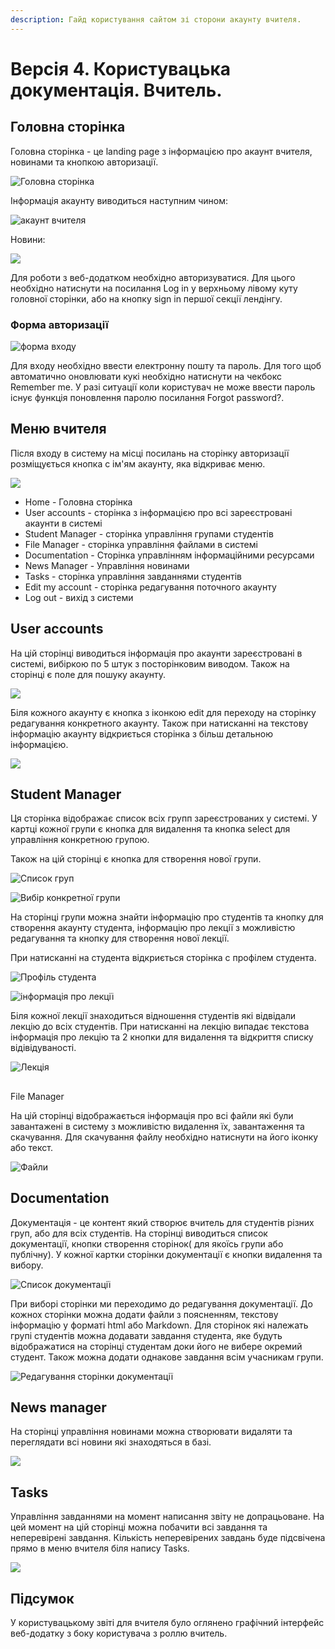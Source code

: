 ```yaml
---
description: Гайд користування сайтом зі сторони акаунту вчителя.
---
```


# Версія 4. Користувацька документація. Вчитель.

## Головна сторінка

Головна сторінка - це landing page з інформацією про акаунт вчителя, новинами та кнопкою авторизації. 

![&#x413;&#x43E;&#x43B;&#x43E;&#x432;&#x43D;&#x430; &#x441;&#x442;&#x43E;&#x440;&#x456;&#x43D;&#x43A;&#x430;](../.gitbook/assets/main%20%281%29.png)

Інформація акаунту виводиться наступним чином:

![&#x430;&#x43A;&#x430;&#x443;&#x43D;&#x442; &#x432;&#x447;&#x438;&#x442;&#x435;&#x43B;&#x44F;](../.gitbook/assets/teacher_account.png)

Новини:

![](../.gitbook/assets/news%20%281%29.png)

Для роботи з веб-додатком необхідно авторизуватися. Для цього необхідно натиснути на посилання  Log in у верхньому лівому куту головної сторінки, або на кнопку sign in першої секції лендінгу.

### Форма авторизації

![&#x444;&#x43E;&#x440;&#x43C;&#x430; &#x432;&#x445;&#x43E;&#x434;&#x443;](../.gitbook/assets/login%20%281%29.png)

Для входу необхідно ввести електронну пошту та пароль. Для того щоб автоматично оновлювати кукі необхідно натиснути на чекбокс Remember me. У разі ситуації коли користувач не може ввести пароль існує функція поновлення паролю посилання Forgot password?.

## Меню вчителя

Після входу в систему на місці посилань на сторінку авторизації розміщується кнопка с ім'ям акаунту, яка відкриває меню.

![](../.gitbook/assets/teacher_menu.png)

* Home - Головна сторінка
* User accounts - сторінка з інформацією про всі зареєстровані акаунти в системі
* Student Manager - сторінка управління групами студентів
* File Manager - сторінка управління файлами в системі
* Documentation - Сторінка управлінням інформаційними ресурсами
* News Manager - Управління новинами
* Tasks - сторінка управління завданнями студентів
* Edit my account - сторінка редагування поточного акаунту
* Log out - вихід з системи

## User accounts

На цій сторінці виводиться інформація про акаунти зареєстровані в системі, вибіркою по 5 штук з посторінковим виводом. Також на сторінці є поле для пошуку акаунту.

![](../.gitbook/assets/users%20%281%29.png)

Біля кожного акаунту є кнопка з іконкою edit для переходу на сторінку редагування конкретного акаунту. Також при натисканні на текстову інформацію акаунту відкриється сторінка з більш детальною інформацією.

![](../.gitbook/assets/edit.png)

## Student Manager

Ця сторінка відображає список всіх групп зареєстрованих у системі. У картці кожної групи є кнопка для видалення та кнопка select для управління конкретною групою.

Також на цій сторінці є кнопка для створення нової групи.

![&#x421;&#x43F;&#x438;&#x441;&#x43E;&#x43A; &#x433;&#x440;&#x443;&#x43F;](../.gitbook/assets/groups.png)

![&#x412;&#x438;&#x431;&#x456;&#x440; &#x43A;&#x43E;&#x43D;&#x43A;&#x440;&#x435;&#x442;&#x43D;&#x43E;&#x457; &#x433;&#x440;&#x443;&#x43F;&#x438;](../.gitbook/assets/currentgroup.png)

На сторінці групи можна знайти інформацію про студентів та кнопку для створення акаунту студента, інформацію про лекції з можливістю редагування та кнопку для створення нової лекції.

При натисканні на студента відкриється сторінка с профілем студента.

![&#x41F;&#x440;&#x43E;&#x444;&#x456;&#x43B;&#x44C; &#x441;&#x442;&#x443;&#x434;&#x435;&#x43D;&#x442;&#x430;](../.gitbook/assets/student.png)

![&#x456;&#x43D;&#x444;&#x43E;&#x440;&#x43C;&#x430;&#x446;&#x456;&#x44F; &#x43F;&#x440;&#x43E; &#x43B;&#x435;&#x43A;&#x446;&#x456;&#x457;](../.gitbook/assets/lectures.png)

Біля кожної лекції знаходиться відношення студентів які відвідали лекцію до всіх студентів. При натисканні на лекцію випадає текстова інформація про лекцію та 2 кнопки для видалення та відкриття списку відівідуваності.

![&#x41B;&#x435;&#x43A;&#x446;&#x456;&#x44F;](../.gitbook/assets/lecture.png)

## File Manager

На цій сторінці відображається інформація про всі файли які були завантажені в систему з можливістю видалення їх, завантаження та скачування. Для скачування файлу необхідно натиснути на його іконку або текст.

![&#x424;&#x430;&#x439;&#x43B;&#x438;](../.gitbook/assets/files.png)

## Documentation

Документація - це контент який створює вчитель для студентів різних груп, або для всіх студентів. На сторінці виводиться список документації, кнопки створення сторінок\( для якоїсь групи або публічну\). У кожної картки сторінки документації є кнопки видалення та вибору.

![&#x421;&#x43F;&#x438;&#x441;&#x43E;&#x43A; &#x434;&#x43E;&#x43A;&#x443;&#x43C;&#x435;&#x43D;&#x442;&#x430;&#x446;&#x456;&#x457;](../.gitbook/assets/docs%20%281%29.png)

При виборі сторінки ми переходимо до редагування документації. До кожнох сторінки можна додати файли з поясненням, текстову інформацію у форматі html або Markdown. Для сторінок які належать групі студентів можна додавати завдання студента, яке будуть відображатися на сторінці студентам доки його не вибере окремий студент. Також можна додати однакове завдання всім учасникам групи.

![&#x420;&#x435;&#x434;&#x430;&#x433;&#x443;&#x432;&#x430;&#x43D;&#x43D;&#x44F; &#x441;&#x442;&#x43E;&#x440;&#x456;&#x43D;&#x43A;&#x438; &#x434;&#x43E;&#x43A;&#x443;&#x43C;&#x435;&#x43D;&#x442;&#x430;&#x446;&#x456;&#x457;](../.gitbook/assets/docspage.png)

## News manager

На сторінці управління новинами можна створювати видаляти та переглядати всі новини які знаходяться в базі.

![](../.gitbook/assets/newsadd.png)

## Tasks

Управління завданнями на момент написання звіту не допрацьоване. На цей момент на цій сторінці можна побачити всі завдання та неперевірені завдання. Кількість неперевірених завдань буде підсвічена прямо в меню вчителя біля напису Tasks.

![](../.gitbook/assets/tasks.png)

## Підсумок

У користувацькому звіті для вчителя було оглянено графічний інтерфейс веб-додатку з боку користувача з роллю вчитель. 

